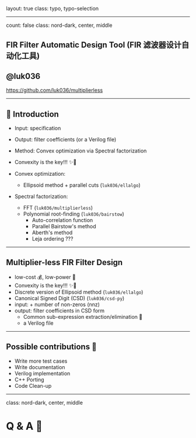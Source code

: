 layout: true
class: typo, typo-selection

---

count: false
class: nord-dark, center, middle

## FIR Filter Automatic Design Tool (FIR 滤波器设计自动化工具)

## @luk036
<https://github.com/luk036/multiplierless>

---

## 📖 Introduction

- Input: specification
- Output: filter coefficients (or a Verilog file)
- Method: Convex optimization via Spectral factorization

- Convexity is the key!!! ✨🚀
- Convex optimization:
    - Ellipsoid method + parallel cuts (`luk036/ellalgo`)
- Spectral factorization: 
    - FFT (`luk036/multiplierless`)
    - Polynomial root-finding (`luk036/bairstow`)
        - Auto-correlation function
        - Parallel Bairstow's method
        - Aberth's method
        - Leja ordering ???

---

## Multiplier-less FIR Filter Design

- low-cost 💰, low-power 🔋
- Convexity is the key!!! ✨🚀
- Discrete version of Ellipsoid method (`luk036/ellalgo`)
- Canonical Signed Digit (CSD) (`luk036/csd-py`)
- input: + number of non-zeros (nnz)
- output: filter coefficients in CSD form
    - Common sub-expression extraction/elimination 🔲
    - a Verilog file

---

## Possible contributions 🤏

- Write more test cases
- Write documentation
- Verilog implementation
- C++ Porting
- Code Clean-up

---

class: nord-dark, center, middle

# Q & A 🙋
